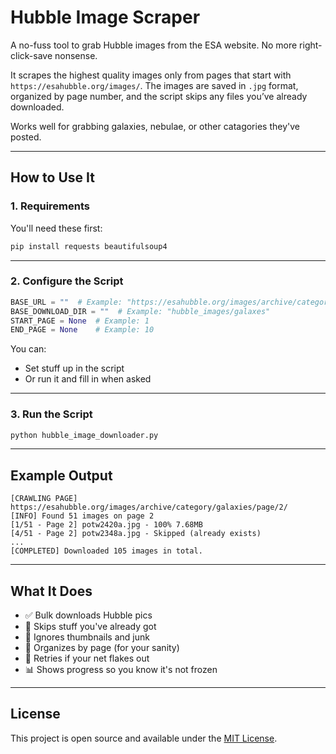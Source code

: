 
# Hubble Image Scraper

A no-fuss tool to grab Hubble images from the ESA website. No more right-click-save nonsense.

It scrapes the highest quality images only from pages that start with `https://esahubble.org/images/`. The images are saved in `.jpg` format, organized by page number, and the script skips any files you’ve already downloaded.

Works well for grabbing galaxies, nebulae, or other catagories they've posted.

---

## How to Use It

### 1. Requirements

You'll need these first:

```bash
pip install requests beautifulsoup4
```

---

### 2. Configure the Script

```python
BASE_URL = ""  # Example: "https://esahubble.org/images/archive/category/galaxies/page/"
BASE_DOWNLOAD_DIR = ""  # Example: "hubble_images/galaxes"
START_PAGE = None  # Example: 1
END_PAGE = None    # Example: 10 
```

You can:

- Set stuff up in the script 
- Or run it and fill in when asked

---

### 3. Run the Script

```bash
python hubble_image_downloader.py
```

---

## Example Output

```text
[CRAWLING PAGE] https://esahubble.org/images/archive/category/galaxies/page/2/
[INFO] Found 51 images on page 2
[1/51 - Page 2] potw2420a.jpg - 100% 7.68MB
[4/51 - Page 2] potw2348a.jpg - Skipped (already exists)
...
[COMPLETED] Downloaded 105 images in total.
```

---

## What It Does

- ✅ Bulk downloads Hubble pics  
- 🔁 Skips stuff you've already got  
- 🚫 Ignores thumbnails and junk  
- 📂 Organizes by page (for your sanity)  
- 📶 Retries if your net flakes out  
- 📊 Shows progress so you know it's not frozen  

---

## License

This project is open source and available under the [MIT License](https://opensource.org/licenses/MIT).
